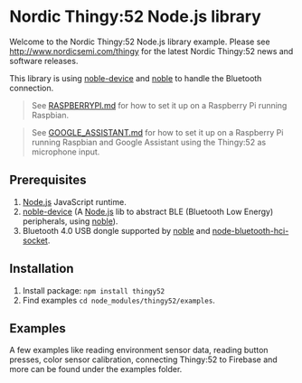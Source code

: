 # Nordic Thingy:52 Node.js library

Welcome to the Nordic Thingy:52 Node.js library example.
Please see http://www.nordicsemi.com/thingy for the latest Nordic Thingy:52 news and software releases.

This library is using [noble-device](https://github.com/sandeepmistry/noble-device) and [noble](https://github.com/sandeepmistry/noble) to handle the Bluetooth connection.


> See [RASPBERRYPI.md](https://github.com/NordicPlayground/Nordic-Thingy52-Nodejs/blob/master/RASPBERRYPI.md) for how to set it up on a Raspberry Pi running Raspbian.

> See [GOOGLE_ASSISTANT.md](https://github.com/NordicPlayground/Nordic-Thingy52-Nodejs/blob/master/GOOGLE_ASSISTANT.md) for how to set it up on a Raspberry Pi running Raspbian and Google Assistant using the Thingy:52 as microphone input.

## Prerequisites
1. [Node.js](https://nodejs.org/en/) JavaScript runtime.
2. [noble-device](https://github.com/sandeepmistry/noble-device) (A [Node.js](https://nodejs.org/en/) lib to abstract BLE (Bluetooth Low Energy) peripherals, using [noble](https://github.com/sandeepmistry/noble)).
3. Bluetooth 4.0 USB dongle supported by [noble](https://github.com/sandeepmistry/noble) and [node-bluetooth-hci-socket](https://github.com/sandeepmistry/node-bluetooth-hci-socket#prerequisites).

## Installation
1. Install package: `npm install thingy52`
2. Find examples `cd node_modules/thingy52/examples`.

## Examples
A few examples like reading environment sensor data, reading button presses, color sensor calibration, connecting Thingy:52 to Firebase and more can be found under the examples folder.
